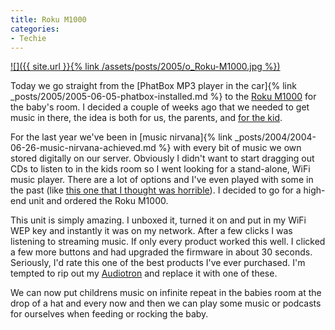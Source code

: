 ```yaml
---
title: Roku M1000
categories:
- Techie
---
```


[![]({{ site.url }}{% link /assets/posts/2005/o_Roku-M1000.jpg %})](http://www.rokulabs.com/products/soundbridge/)


Today we go straight from the [PhatBox MP3 player in the car]{% link _posts/2005/2005-06-05-phatbox-installed.md %} to the [Roku M1000](http://www.rokulabs.com/products/soundbridge/) for the baby's room. I decided a couple of weeks ago that we needed to get music in there, the idea is both for us, the parents, and [for the kid](http://www.classicaliscool.com/coolbabies.htm).

For the last year we've been in [music nirvana]{% link _posts/2004/2004-06-26-music-nirvana-achieved.md %} with every bit of music we own stored digitally on our server. Obviously I didn't want to start dragging out CDs to listen to in the kids room so I went looking for a stand-alone, WiFi music player. There are a lot of options and I've even played with some in the past (like [this one that I thought was horrible](http://www.netgear.com/products/details/MP101.php)). I decided to go for a high-end unit and ordered the Roku M1000.

This unit is simply amazing. I unboxed it, turned it on and put in my WiFi WEP key and instantly it was on my network. After a few clicks I was listening to streaming music. If only every product worked this well. I clicked a few more buttons and had upgraded the firmware in about 30 seconds. Seriously, I'd rate this one of the best products I've ever purchased. I'm tempted to rip out my [Audiotron](http://www.turtlebeach.com/site/products/audiotron/producthome.asp) and replace it with one of these.

We can now put childrens music on infinite repeat in the babies room at the drop of a hat and every now and then we can play some music or podcasts for ourselves when feeding or rocking the baby.
